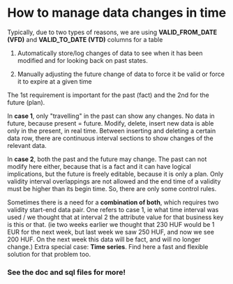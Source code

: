 # How to manage data changes in time

Typically, due to two types of reasons, we are using **VALID_FROM_DATE (VFD)** and **VALID_TO_DATE (VTD)** columns for a table

1. Automatically store/log changes of data to see when it has been modified and for looking back on past states.

2. Manually adjusting the future change of data to force it be valid or force it to expire at a given time 

The 1st requirement is important for the past (fact) and the 2nd for the future (plan).

In **case 1**, only "travelling" in the past can show any changes. No data in future, because present = future.
Modify, delete, insert new data is able only in the present, in real time. Between inserting and deleting a certain data row, there are continuous interval sections to show changes of the relevant data.

In **case 2**, both the past and the future may change. The past can not modify here either, because that is a fact and it can have logical implications, but the future is freely editable, because it is only a plan. Only validity interval overlappings are not allowed and the end time of a validity must be higher than its begin time. So, there are only some control rules. 

Sometimes there is a need for a **combination of both**, which requires two validity start-end data pair. One refers to case 1, ie what time interval was used / we thought that at interval 2 the attribute value for that business key is this or that. (ie two weeks earlier we thought that  230 HUF would be 1 EUR for the next week, but last week we saw 250 HUF, and now we see 200 HUF. On the next week this data will be fact, and will no longer change.)
Extra special case: **Time series**. Find here a fast and flexible solution for that problem too.

### See the doc and sql files for more!

